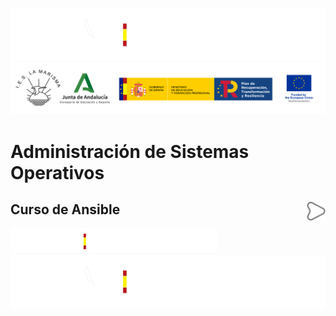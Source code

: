 ![](https://github.com/jcorvid509/.resGen/blob/main/_bannerD.png#gh-dark-mode-only)
![](https://github.com/jcorvid509/.resGen/blob/main/_bannerL.png#gh-light-mode-only)

# Administración de Sistemas Operativos 

## Curso de Ansible<a href="/Ansible/readme.md"><img src="https://github.com/jcorvid509/.resGen/blob/main/_arrow.svg" width="30" align="right"></a>

<img src="https://raw.githubusercontent.com/jcorvid509/.resGen/refs/heads/main/_banner_330.png">
<img src="https://raw.githubusercontent.com/jcorvid509/.resGen/refs/heads/main/_bannerD.png">
